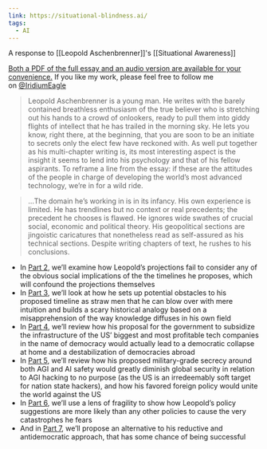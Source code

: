 ```yaml
---
link: https://situational-blindness.ai/
tags:
  - AI
---
```

A response to [[Leopold Aschenbrenner]]'s [[Situational Awareness]]

[Both a PDF of the full essay and an audio version are available for your convenience.](https://situational-blindness.ai/#section10) If you like my work, please feel free to follow me on [@IridiumEagle](https://x.com/IridiumEagle)

> Leopold Aschenbrenner is a young man. He writes with the barely contained breathless enthusiasm of the true believer who is stretching out his hands to a crowd of onlookers, ready to pull them into giddy flights of intellect that he has trailed in the morning sky. He lets you know, right there, at the beginning, that you are soon to be an initiate to secrets only the elect few have reckoned with. As well put together as his multi-chapter writing is, its most interesting aspect is the insight it seems to lend into his psychology and that of his fellow aspirants. To reframe a line from the essay: if these are the attitudes of the people in charge of developing the world’s most advanced technology, we’re in for a wild ride.

> ...The domain he’s working in is in its infancy. His own experience is limited. He has trendlines but no context or real precedents; the precedent he chooses is flawed. He ignores wide swathes of crucial social, economic and political theory. His geopolitical sections are jingoistic caricatures that nonetheless read as self-assured as his technical sections. Despite writing chapters of text, he rushes to his conclusions.

- In [Part 2](https://situational-blindness.ai/#section2), we’ll examine how Leopold’s projections fail to consider any of the obvious social implications of the the timelines he proposes, which will confound the projections themselves
- In [Part 3](https://situational-blindness.ai/#section3), we’ll look at how he sets up potential obstacles to his proposed timeline as straw men that he can blow over with mere intuition and builds a scary historical analogy based on a misapprehension of the way knowledge diffuses in his own field
- In [Part 4](https://situational-blindness.ai/#section4), we’ll review how his proposal for the government to subsidize the infrastructure of the US’ biggest and most profitable tech companies in the name of democracy would actually lead to a democratic collapse at home and a destabilization of democracies abroad
- In [Part 5](https://situational-blindness.ai/#section5), we’ll review how his proposed military-grade secrecy around both AGI and AI safety would greatly diminish global security in relation to AGI hacking to no purpose (as the US is an irredeemably soft target for nation state hackers), and how his favored foreign policy would unite the world against the US
- In [Part 6](https://situational-blindness.ai/#section6), we’ll use a lens of fragility to show how Leopold’s policy suggestions are more likely than any other policies to cause the very catastrophes he fears
- And in [Part 7](https://situational-blindness.ai/#section7), we’ll propose an alternative to his reductive and antidemocratic approach, that has some chance of being successful
